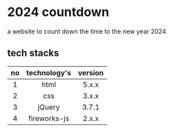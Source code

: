 # 2024 countdown
a website to count down the time to the new year 2024

## tech stacks
| no | technology's | version |
|:--:|:------------:|:-------:|
|  1 |    html   |  5.x.x |
|  2 | css |  3.x.x  |
|  3 | jQuery |  3.7.1  |
|  4 | fireworks-js |  2.x.x  |
